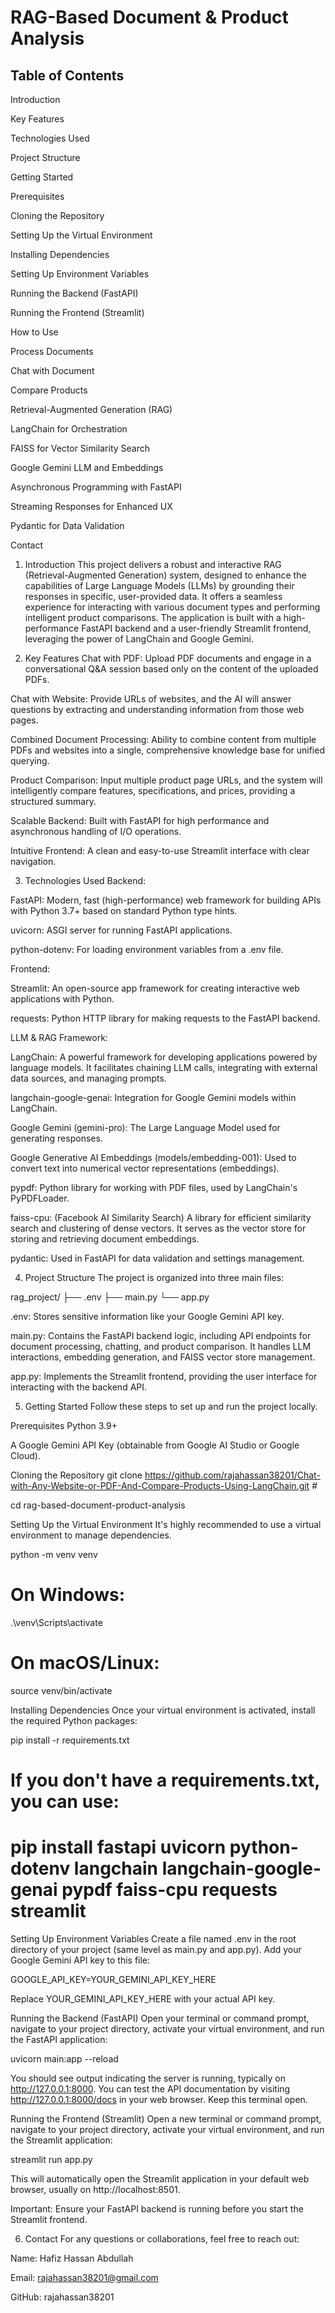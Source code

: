 # RAG-Based Document & Product Analysis
## Table of Contents
Introduction

Key Features

Technologies Used

Project Structure

Getting Started

Prerequisites

Cloning the Repository

Setting Up the Virtual Environment

Installing Dependencies

Setting Up Environment Variables

Running the Backend (FastAPI)

Running the Frontend (Streamlit)

How to Use

Process Documents

Chat with Document

Compare Products

Retrieval-Augmented Generation (RAG)

LangChain for Orchestration

FAISS for Vector Similarity Search

Google Gemini LLM and Embeddings

Asynchronous Programming with FastAPI

Streaming Responses for Enhanced UX

Pydantic for Data Validation

Contact

1. Introduction
   This project delivers a robust and interactive RAG (Retrieval-Augmented Generation) system, designed to enhance the capabilities of Large Language Models (LLMs) by grounding their responses in specific, user-provided data. It offers a seamless experience for interacting with various document types and performing intelligent product comparisons. The application is built with a high-performance FastAPI backend and a user-friendly Streamlit frontend, leveraging the power of LangChain and Google Gemini.

2. Key Features
   Chat with PDF: Upload PDF documents and engage in a conversational Q&A session based only on the content of the uploaded PDFs.

Chat with Website: Provide URLs of websites, and the AI will answer questions by extracting and understanding information from those web pages.

Combined Document Processing: Ability to combine content from multiple PDFs and websites into a single, comprehensive knowledge base for unified querying.

Product Comparison: Input multiple product page URLs, and the system will intelligently compare features, specifications, and prices, providing a structured summary.

Scalable Backend: Built with FastAPI for high performance and asynchronous handling of I/O operations.

Intuitive Frontend: A clean and easy-to-use Streamlit interface with clear navigation.

3. Technologies Used
   Backend:

FastAPI: Modern, fast (high-performance) web framework for building APIs with Python 3.7+ based on standard Python type hints.

uvicorn: ASGI server for running FastAPI applications.

python-dotenv: For loading environment variables from a .env file.

Frontend:

Streamlit: An open-source app framework for creating interactive web applications with Python.

requests: Python HTTP library for making requests to the FastAPI backend.

LLM & RAG Framework:

LangChain: A powerful framework for developing applications powered by language models. It facilitates chaining LLM calls, integrating with external data sources, and managing prompts.

langchain-google-genai: Integration for Google Gemini models within LangChain.

Google Gemini (gemini-pro): The Large Language Model used for generating responses.

Google Generative AI Embeddings (models/embedding-001): Used to convert text into numerical vector representations (embeddings).

pypdf: Python library for working with PDF files, used by LangChain's PyPDFLoader.

faiss-cpu: (Facebook AI Similarity Search) A library for efficient similarity search and clustering of dense vectors. It serves as the vector store for storing and retrieving document embeddings.

pydantic: Used in FastAPI for data validation and settings management.

4. Project Structure
   The project is organized into three main files:

rag_project/
├── .env
├── main.py
└── app.py

.env: Stores sensitive information like your Google Gemini API key.

main.py: Contains the FastAPI backend logic, including API endpoints for document processing, chatting, and product comparison. It handles LLM interactions, embedding generation, and FAISS vector store management.

app.py: Implements the Streamlit frontend, providing the user interface for interacting with the backend API.

5. Getting Started
   Follow these steps to set up and run the project locally.

Prerequisites
Python 3.9+

A Google Gemini API Key (obtainable from Google AI Studio or Google Cloud).

Cloning the Repository
git clone https://github.com/rajahassan38201/Chat-with-Any-Website-or-PDF-And-Compare-Products-Using-LangChain.git #

cd rag-based-document-product-analysis

Setting Up the Virtual Environment
It's highly recommended to use a virtual environment to manage dependencies.

python -m venv venv

# On Windows:

.\venv\Scripts\activate

# On macOS/Linux:

source venv/bin/activate

Installing Dependencies
Once your virtual environment is activated, install the required Python packages:

pip install -r requirements.txt

# If you don't have a requirements.txt, you can use:

# pip install fastapi uvicorn python-dotenv langchain langchain-google-genai pypdf faiss-cpu requests streamlit

Setting Up Environment Variables
Create a file named .env in the root directory of your project (same level as main.py and app.py). Add your Google Gemini API key to this file:

GOOGLE_API_KEY=YOUR_GEMINI_API_KEY_HERE

Replace YOUR_GEMINI_API_KEY_HERE with your actual API key.

Running the Backend (FastAPI)
Open your terminal or command prompt, navigate to your project directory, activate your virtual environment, and run the FastAPI application:

uvicorn main:app --reload

You should see output indicating the server is running, typically on http://127.0.0.1:8000. You can test the API documentation by visiting http://127.0.0.1:8000/docs in your web browser. Keep this terminal open.

Running the Frontend (Streamlit)
Open a new terminal or command prompt, navigate to your project directory, activate your virtual environment, and run the Streamlit application:

streamlit run app.py

This will automatically open the Streamlit application in your default web browser, usually on http://localhost:8501.

Important: Ensure your FastAPI backend is running before you start the Streamlit frontend.

6. Contact
   For any questions or collaborations, feel free to reach out:

Name: Hafiz Hassan Abdullah

Email: rajahassan38201@gmail.com

GitHub: rajahassan38201
